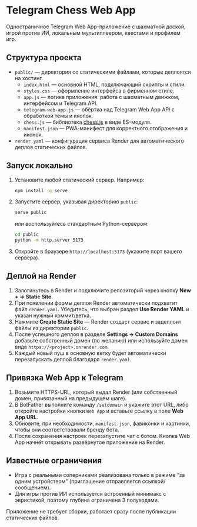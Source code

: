 # Telegram Chess Web App

Одностраничное Telegram Web App-приложение с шахматной доской, игрой против ИИ, локальным мультиплеером, квестами и профилем игр.

## Структура проекта

- `public/` — директория со статическими файлами, которые деплоятся на хостинг.
  - `index.html` — основной HTML, подключающий скрипты и стили.
  - `styles.css` — оформление интерфейса в фирменном стиле.
  - `app.js` — логика приложения: работа с шахматным движком, интерфейсом и Telegram API.
  - `telegram-web-app.js` — обёртка над Telegram Web App API с обработкой темы и кнопок.
  - `chess.js` — библиотека [chess.js](https://github.com/jhlywa/chess.js) в виде ES-модуля.
  - `manifest.json` — PWA-манифест для корректного отображения и иконок.
- `render.yaml` — конфигурация сервиса Render для автоматического деплоя статических файлов.

## Запуск локально

1. Установите любой статический сервер. Например:
   ```bash
   npm install -g serve
   ```
2. Запустите сервер, указывая директорию `public`:
   ```bash
   serve public
   ```
   или воспользуйтесь стандартным Python-сервером:
   ```bash
   cd public
   python -m http.server 5173
   ```
3. Откройте в браузере `http://localhost:5173` (укажите порт вашего сервера).

## Деплой на Render

1. Залогиньтесь в Render и подключите репозиторий через кнопку **New + → Static Site**.
2. При появлении формы деплоя Render автоматически подхватит файл `render.yaml`. Убедитесь, что выбран раздел **Use Render YAML** и указан нужный коммит/ветка.
3. Нажмите **Create Static Site** — Render создаст сервис и задеплоит файлы из директории `public`.
4. После успешного деплоя в разделе **Settings → Custom Domains** добавьте собственный домен (по желанию) или используйте домен вида `https://<project>.onrender.com`.
5. Каждый новый пуш в основную ветку будет автоматически перезапускать деплой благодаря `render.yaml`.

## Привязка Web App к Telegram

1. Возьмите HTTPS-URL, который выдал Render (или собственный домен, привязанный на предыдущем шаге).
2. В BotFather выполните команду `/setdomain` и укажите этот URL, либо откройте настройки кнопки `Web App` и вставьте ссылку в поле **Web App URL**.
3. Обновите, при необходимости, `manifest.json`, фавиконки и картинки, чтобы они соответствовали бренду бота.
4. После сохранения настроек перезапустите чат с ботом. Кнопка Web App начнёт открывать развёрнутое приложение на Render.

## Известные ограничения

- Игра с реальными соперниками реализована только в режиме "за одним устройством" (приглашение отправляется ссылкой/сообщением).
- Для игры против ИИ используется встроенный минимакс с эвристикой, поэтому глубина ограничена 3 полуходами.

Приложение не требует сборки, работает сразу после публикации статических файлов.
